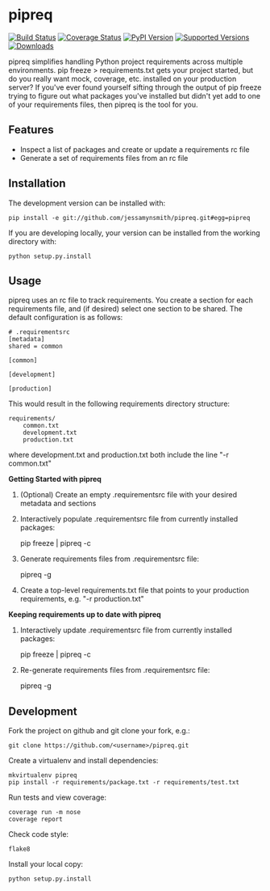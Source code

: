 pipreq
======

[![Build Status](https://travis-ci.org/jessamynsmith/pipreq.svg?branch=master)](https://travis-ci.org/jessamynsmith/pipreq)
[![Coverage Status](https://coveralls.io/repos/jessamynsmith/pipreq/badge.svg?branch=master)](https://coveralls.io/r/jessamynsmith/pipreq?branch=master)
[![PyPI Version](https://pypip.in/version/pipreq/badge.svg)](https://pypi.python.org/pypi/pipreq)
[![Supported Versions](https://pypip.in/py_versions/pipreq/badge.svg)](https://pypi.python.org/pypi/pipreq)
[![Downloads](https://pypip.in/download/pipreq/badge.svg)](https://pypi.python.org/pypi/pipreq)

pipreq simplifies handling Python project requirements across multiple environments.
pip freeze > requirements.txt gets your project started, but do you really want
mock, coverage, etc. installed on your production server? If you've ever found yourself
sifting through the output of pip freeze trying to figure out what packages you've installed
but didn't yet add to one of your requirements files, then pipreq is the tool for you.

Features
--------

- Inspect a list of packages and create or update a requirements rc file
- Generate a set of requirements files from an rc file

Installation
------------

The development version can be installed with:

    pip install -e git://github.com/jessamynsmith/pipreq.git#egg=pipreq

If you are developing locally, your version can be installed from the working directory with:

    python setup.py.install

Usage
-----

pipreq uses an rc file to track requirements. You create a section for each requirements file,
and (if desired) select one section to be shared. The default configuration is as follows:

```
# .requirementsrc
[metadata]
shared = common

[common]

[development]

[production]
```

This would result in the following requirements directory structure:

    requirements/
        common.txt
        development.txt
        production.txt

where development.txt and production.txt both include the line "-r common.txt"

**Getting Started with pipreq**

1. (Optional) Create an empty .requirementsrc file with your desired metadata and sections

2. Interactively populate .requirementsrc file from currently installed packages:

    pip freeze | pipreq -c

3. Generate requirements files from .requirementsrc file:

    pipreq -g

4. Create a top-level requirements.txt file that points to your production requirements, e.g.
"-r production.txt"

**Keeping requirements up to date with pipreq**

1. Interactively update .requirementsrc file from currently installed packages:

    pip freeze | pipreq -c

2. Re-generate requirements files from .requirementsrc file:

    pipreq -g


Development
-----

Fork the project on github and git clone your fork, e.g.:

    git clone https://github.com/<username>/pipreq.git

Create a virtualenv and install dependencies:

    mkvirtualenv pipreq
    pip install -r requirements/package.txt -r requirements/test.txt

Run tests and view coverage:

    coverage run -m nose
    coverage report

Check code style:

    flake8

Install your local copy:

    python setup.py.install
